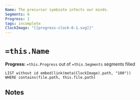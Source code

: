 ```yaml
---
Name: The precursor symbiote infects our minds.
Segments: 6
Progress: 1
tags: incomplete
ClockImage: "[[progress-clock-6-1.svg]]"
---
```


# `=this.Name`
**Progress:** `=this.Progress` out of `=this.Segments` segments filled

```dataview
LIST without id embed(link(meta(ClockImage).path, "100"))
WHERE contains(file.path, this.file.path)
```

## Notes
